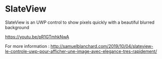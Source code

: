 # SlateView
SlateView is an UWP control to show pixels quickly with a beautiful blurred background

https://youtu.be/pR1GTmhkNwA

For more information : 
http://samuelblanchard.com/2019/10/04/slateview-le-controle-uwp-pour-afficher-une-image-avec-elegance-tres-rapidement/


